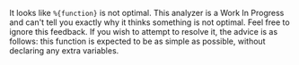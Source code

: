 It looks like `%{function}` is not optimal.
This analyzer is a Work In Progress and can't tell you exactly why it thinks something is not optimal.
Feel free to ignore this feedback.
If you wish to attempt to resolve it, the advice is as follows: this function is expected to be as simple as possible, without
declaring any extra variables.
